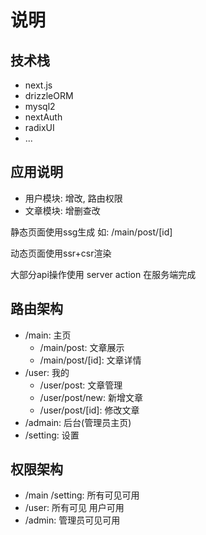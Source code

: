 
# 说明

## 技术栈

- next.js
- drizzleORM
- mysql2
- nextAuth
- radixUI
- ...

## 应用说明

- 用户模块: 增改, 路由权限
- 文章模块: 增删查改

静态页面使用ssg生成 如: /main/post/[id]

动态页面使用ssr+csr渲染

大部分api操作使用 server action 在服务端完成

## 路由架构

- /main: 主页
  - /main/post: 文章展示
  - /main/post/[id]: 文章详情
- /user: 我的
  - /user/post: 文章管理
  - /user/post/new: 新增文章
  - /user/post/[id]: 修改文章
- /admain: 后台(管理员主页)
- /setting: 设置

## 权限架构

- /main  /setting: 所有可见可用
- /user: 所有可见 用户可用
- /admin: 管理员可见可用
